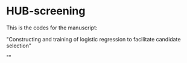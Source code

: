 # HUB-screening

This is the codes for the manuscript:

"Constructing and training of logistic regression to facilitate candidate selection"

""
